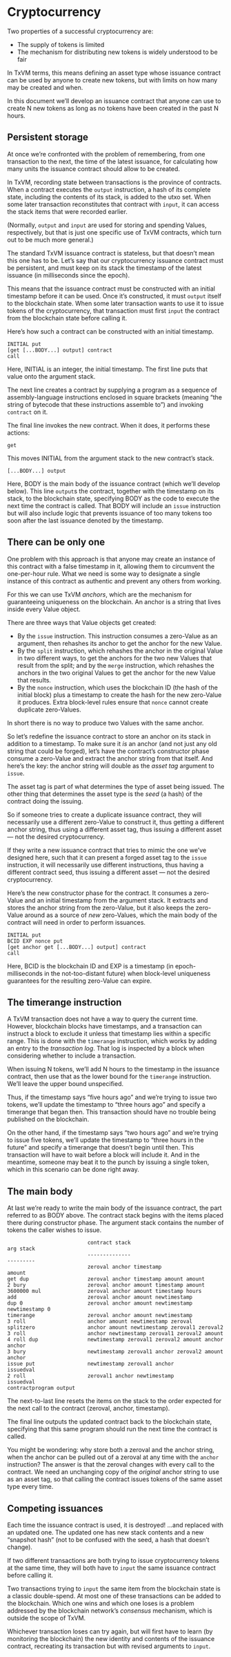 # Cryptocurrency

Two properties of a successful cryptocurrency are:

* The supply of tokens is limited
* The mechanism for distributing new tokens is widely understood to be fair

In TxVM terms,
this means defining an asset type whose issuance contract can be used by anyone to create new tokens,
but with limits on how many may be created and when.

In this document we’ll develop an issuance contract that anyone can use to create N new tokens as long as no tokens have been created in the past N hours.

## Persistent storage

At once we’re confronted with the problem of remembering,
from one transaction to the next,
the time of the latest issuance,
for calculating how many units the issuance contract should allow to be created.

In TxVM,
recording state between transactions is the province of contracts.
When a contract executes the `output` instruction,
a hash of its complete state,
including the contents of its stack,
is added to the utxo set.
When some later transaction reconstitutes that contract with `input`,
it can access the stack items that were recorded earlier.

(Normally,
`output` and `input` are used for storing and spending Values,
respectively,
but that is just one specific use of TxVM contracts,
which turn out to be much more general.)

The standard TxVM issuance contract is stateless,
but that doesn’t mean this one has to be.
Let’s say that our cryptocurrency issuance contract must be persistent,
and must keep on its stack the timestamp of the latest issuance
(in milliseconds since the epoch).

This means that the issuance contract must be constructed with an initial timestamp before it can be used.
Once it’s constructed,
it must `output` itself to the blockchain state.
When some later transaction wants to use it to issue tokens of the cryptocurrency,
that transaction must first `input` the contract from the blockchain state before calling it.

Here’s how such a contract can be constructed with an initial timestamp.

```
INITIAL put
[get [...BODY...] output] contract
call
```

Here,
INITIAL is an integer,
the initial timestamp.
The first line puts that value onto the argument stack.

The next line creates a contract by supplying a program as a sequence of assembly-language instructions enclosed in square brackets
(meaning “the string of bytecode that these instructions assemble to”)
and invoking `contract` on it.

The final line invokes the new contract.
When it does,
it performs these actions:

```
get
```

This moves INITIAL from the argument stack to the new contract’s stack.

```
[...BODY...] output
```

Here,
BODY is the main body of the issuance contract
(which we’ll develop below).
This line `output`s the contract,
together with the timestamp on its stack,
to the blockchain state,
specifying BODY as the code to execute the next time the contract is called.
That BODY will include an `issue` instruction but will also include logic that prevents issuance of too many tokens too soon after the last issuance denoted by the timestamp.

## There can be only one

One problem with this approach is that anyone may create an instance of this contract with a false timestamp in it,
allowing them to circumvent the one-per-hour rule.
What we need is some way to designate a single instance of this contract as authentic and prevent any others from working.

For this we can use TxVM _anchors_,
which are the mechanism for guaranteeing uniqueness on the blockchain.
An anchor is a string that lives inside every Value object.

There are three ways that Value objects get created:

* By the `issue` instruction.
  This instruction consumes a zero-Value as an argument,
  then rehashes its anchor to get the anchor for the new Value.
* By the `split` instruction,
  which rehashes the anchor in the original Value in two different ways,
  to get the anchors for the two new Values that result from the split;
  and by the `merge` instruction,
  which rehashes the anchors in the two original Values to get the anchor for the new Value that results.
* By the `nonce` instruction,
  which uses the blockchain ID
  (the hash of the initial block)
  plus a timestamp to create the hash for the new zero-Value it produces.
  Extra block-level rules ensure that `nonce` cannot create duplicate zero-Values.

In short there is no way to produce two Values with the same anchor.

So let’s redefine the issuance contract to store an anchor on its stack in addition to a timestamp.
To make sure it _is_ an anchor
(and not just any old string that could be forged),
let’s have the contract’s constructor phase consume a zero-Value and extract the anchor string from that itself.
And here’s the key:
the anchor string will double as the _asset tag_ argument to `issue`.

The asset tag is part of what determines the type of asset being issued.
The other thing that determines the asset type is the _seed_
(a hash)
of the contract doing the issuing.

So if someone tries to create a duplicate issuance contract,
they will necessarily use a different zero-Value to construct it,
thus getting a different anchor string,
thus using a different asset tag,
thus issuing a different asset — not the desired cryptocurrency.

If they write a new issuance contract that tries to mimic the one we’ve designed here,
such that it can present a forged asset tag to the `issue` instruction,
it will necessarily use different instructions,
thus having a different contract seed,
thus issuing a different asset — not the desired cryptocurrency.

Here’s the new constructor phase for the contract.
It consumes a zero-Value and an initial timestamp from the argument stack.
It extracts and stores the anchor string from the zero-Value,
but it also keeps the zero-Value around as a source of _new_ zero-Values,
which the main body of the contract will need in order to perform issuances.

```
INITIAL put
BCID EXP nonce put
[get anchor get [...BODY...] output] contract
call
```

Here,
BCID is the blockchain ID and EXP is a timestamp
(in epoch-milliseconds in the not-too-distant future)
when block-level uniqueness guarantees for the resulting zero-Value can expire.

## The timerange instruction

A TxVM transaction does not have a way to query the current time.
However,
blockchain blocks have timestamps,
and a transaction can instruct a block to exclude it unless that timestamp lies within a specific range.
This is done with the `timerange` instruction,
which works by adding an entry to the _transaction log_.
That log is inspected by a block when considering whether to include a transaction.

When issuing N tokens,
we’ll add N hours to the timestamp in the issuance contract,
then use that as the lower bound for the `timerange` instruction.
We’ll leave the upper bound unspecified.

Thus,
if the timestamp says “five hours ago” and we’re trying to issue two tokens,
we’ll update the timestamp to “three hours ago” and specify a timerange that began then.
This transaction should have no trouble being published on the blockchain.

On the other hand,
if the timestamp says “two hours ago” and we’re trying to issue five tokens,
we’ll update the timestamp to “three hours in the future” and specify a timerange that doesn’t begin until then.
This transaction will have to wait before a block will include it.
And in the meantime,
someone may beat it to the punch by issuing a single token,
which in this scenario can be done right away.

## The main body

At last we’re ready to write the main body of the issuance contract,
the part referred to as BODY above.
The contract stack begins with the items placed there during constructor phase.
The argument stack contains the number of tokens the caller wishes to issue.

```
                          contract stack                                       arg stack
                          --------------                                       ---------
                          zeroval anchor timestamp                             amount
get dup                   zeroval anchor timestamp amount amount
2 bury                    zeroval anchor amount timestamp amount
3600000 mul               zeroval anchor amount timestamp hours
add                       zeroval anchor amount newtimestamp
dup 0                     zeroval anchor amount newtimestamp newtimestamp 0
timerange                 zeroval anchor amount newtimestamp
3 roll                    anchor amount newtimestamp zeroval
splitzero                 anchor amount newtimestamp zeroval1 zeroval2
3 roll                    anchor newtimestamp zeroval1 zeroval2 amount
4 roll dup                newtimestamp zeroval1 zeroval2 amount anchor anchor
3 bury                    newtimestamp zeroval1 anchor zeroval2 amount anchor
issue put                 newtimestamp zeroval1 anchor                         issuedval
2 roll                    zeroval1 anchor newtimestamp                         issuedval
contractprogram output
```

The next-to-last line resets the items on the stack to the order expected for the next call to the contract
(zeroval,
anchor,
timestamp).

The final line outputs the updated contract back to the blockchain state,
specifying that this same program should run the next time the contract is called.

You might be wondering:
why store both a zeroval and the anchor string,
when the anchor can be pulled out of a zeroval at any time with the `anchor` instruction? The answer is that the zeroval changes with every call to the contract.
We need an unchanging copy of the _original_ anchor string to use as an asset tag,
so that calling the contract issues tokens of the same asset type every time.

## Competing issuances

Each time the issuance contract is used,
it is destroyed! ...and replaced with an updated one.
The updated one has new stack contents and a new “snapshot hash”
(not to be confused with the seed,
a hash that doesn’t change).

If two different transactions are both trying to issue cryptocurrency tokens at the same time,
they will both have to `input` the same issuance contract before calling it.

Two transactions trying to `input` the same item from the blockchain state is a classic double-spend.
At most one of these transactions can be added to the blockchain.
Which one wins and which one loses is a problem addressed by the blockchain network’s _consensus_ mechanism,
which is outside the scope of TxVM.

Whichever transaction loses can try again,
but will first have to learn
(by monitoring the blockchain)
the new identity and contents of the issuance contract,
recreating its transaction but with revised arguments to `input`.

